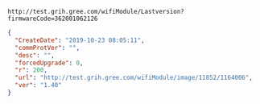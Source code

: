 `http://test.grih.gree.com/wifiModule/Lastversion?firmwareCode=362001062126`

```json
{
  "CreateDate": "2019-10-23 08:05:11",
  "commProtVer": "",
  "desc": "",
  "forcedUpgrade": 0,
  "r": 200,
  "url": "http://test.grih.gree.com/wifiModule/image/11852/1164006",
  "ver": "1.40"
}
```
